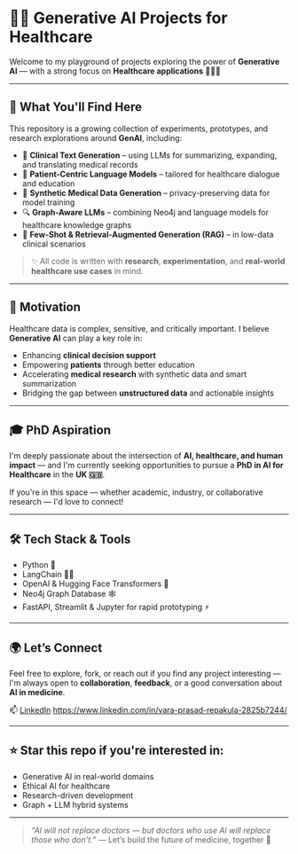 # 🤖✨ Generative AI Projects for Healthcare  
Welcome to my playground of projects exploring the power of **Generative AI** — with a strong focus on **Healthcare applications** 🏥🧠💡

---

## 🚀 What You'll Find Here

This repository is a growing collection of experiments, prototypes, and research explorations around **GenAI**, including:

- 🧬 **Clinical Text Generation** – using LLMs for summarizing, expanding, and translating medical records
- 🧠 **Patient-Centric Language Models** – tailored for healthcare dialogue and education
- 🧾 **Synthetic Medical Data Generation** – privacy-preserving data for model training
- 🔍 **Graph-Aware LLMs** – combining Neo4j and language models for healthcare knowledge graphs
- 🧪 **Few-Shot & Retrieval-Augmented Generation (RAG)** – in low-data clinical scenarios

> ✨ All code is written with **research**, **experimentation**, and **real-world healthcare use cases** in mind.

---

## 🎯 Motivation

Healthcare data is complex, sensitive, and critically important. I believe **Generative AI** can play a key role in:

- Enhancing **clinical decision support**
- Empowering **patients** through better education
- Accelerating **medical research** with synthetic data and smart summarization
- Bridging the gap between **unstructured data** and actionable insights

---

## 🎓 PhD Aspiration

I'm deeply passionate about the intersection of **AI, healthcare, and human impact** — and I'm currently seeking opportunities to pursue a **PhD in AI for Healthcare** in the **UK 🇬🇧**.

If you're in this space — whether academic, industry, or collaborative research — I'd love to connect!

---

## 🛠️ Tech Stack & Tools

- Python 🐍
- LangChain 🦜🔗
- OpenAI & Hugging Face Transformers 🤗
- Neo4j Graph Database 🕸️
- FastAPI, Streamlit & Jupyter for rapid prototyping ⚡

---

## 🌍 Let’s Connect

Feel free to explore, fork, or reach out if you find any project interesting — I'm always open to **collaboration**, **feedback**, or a good conversation about **AI in medicine**.

📫 [LinkedIn]((https://www.linkedin.com/in/vara-prasad-repakula-2825b7244/))  https://www.linkedin.com/in/vara-prasad-repakula-2825b7244/

---

## ⭐️ Star this repo if you're interested in:
- Generative AI in real-world domains
- Ethical AI for healthcare
- Research-driven development
- Graph + LLM hybrid systems

---

> *“AI will not replace doctors — but doctors who use AI will replace those who don't.”* — Let’s build the future of medicine, together 💙

